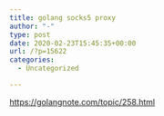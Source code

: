 ```yaml
---
title: golang socks5 proxy
author: "-"
type: post
date: 2020-02-23T15:45:35+00:00
url: /?p=15622
categories:
  - Uncategorized

---
```

https://golangnote.com/topic/258.html